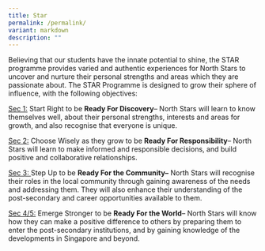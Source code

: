 ```yaml
---
title: Star
permalink: /permalink/
variant: markdown
description: ""
---
```

Believing that our students have the innate potential to shine, the STAR programme provides varied and authentic experiences for North Stars to uncover and nurture their personal strengths and areas which they are passionate about. The STAR Programme is designed to grow their sphere of influence, with the following objectives: 

<u>Sec 1:</u> Start Right to be **Ready For Discovery**– North Stars will learn to know themselves well, about their personal strengths, interests and areas for growth, and also recognise that everyone is unique.

<u>Sec 2:</u>  Choose Wisely as they grow to be **Ready For Responsibility**– North Stars will learn to make informed and responsible decisions, and build positive and collaborative relationships.

<u>Sec 3: </u> Step Up to be **Ready For the Community–** North Stars will recognise their roles in the local community through gaining awareness of the needs and addressing them. They will also enhance their understanding of the post-secondary and career opportunities available to them.

<u>Sec 4/5:</u>  Emerge Stronger to be **Ready For the World**– North Stars will know how they can make a positive difference to others by preparing them to enter the post-secondary institutions, and by gaining knowledge of the developments in Singapore and beyond.